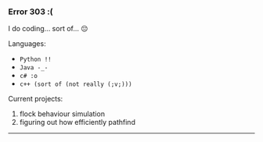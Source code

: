 ### Error 303 :( 

I do coding... sort of... 😔

Languages: 
- `Python !!`
- `Java -_-`
- `c# :o`
- `c++ (sort of (not really (;v;)))`


Current projects:
1. flock behaviour simulation
2. figuring out how efficiently pathfind

---



<!--
**withercraft303/withercraft303** is a ✨ _special_ ✨ repository because its `README.md` (this file) appears on your GitHub profile.

Here are some ideas to get you started:

- 🔭 I’m currently working on ...
- 🌱 I’m currently learning ...
- 👯 I’m looking to collaborate on ...
- 🤔 I’m looking for help with ...
- 💬 Ask me about ...
- 📫 How to reach me: ...
- 😄 Pronouns: ...
- ⚡ Fun fact: ...
-->
